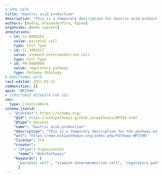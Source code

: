 ```yaml
---
# GPML DATA
title: "Gastric acid production"
description: "This is a temporary description for Gastric acid production"
authors: [Andra, AlexanderPico, Egonw]
organisms: [Homo sapiens]
annotations:
  - id: CL:0000162
    value: parietal cell
    type: Cell Type
  - id: CL:1001517
    value: stomach enteroendocrine cell
    type: Cell Type
  - id: PW:0000004
    value: regulatory pathway
    type: Pathway Ontology
# ADDITIONAL DATA
last-edited: 2021-02-21
communities: []
wpid: "WP2596"
# STRUCTURED METADATA FOR SEO
seo:
  type: CreativeWork
schema-jsonld:
  - "@context": https://schema.org/
    "@id": https://wikipathways.github.io/pathways/WP554.html
    "@type": Dataset
    "name": "Gastric acid production"
    "description": "This is a temporary description for the pathway entitled: Gastric acid production"
    "url": "https://www.wikipathways.org/index.php/Pathway:WP2596"
    "license": CC0
    "creator":
    - "@type": Organization
      "name": "WikiPathways"
    "keywords": [
      "parietal cell", "stomach enteroendocrine cell", "regulatory pathway",
      ]
---
```

